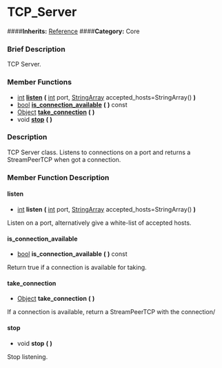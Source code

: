 #  TCP_Server  
####**Inherits:** [Reference](class_reference)
####**Category:** Core

###  Brief Description  
TCP Server.

###  Member Functions 
  * [int](class_int)  **[listen](#listen)**  **(** [int](class_int) port, [StringArray](class_stringarray) accepted_hosts=StringArray()  **)**
  * [bool](class_bool)  **[is&#95;connection&#95;available](#is_connection_available)**  **(** **)** const
  * [Object](class_object)  **[take&#95;connection](#take_connection)**  **(** **)**
  * void  **[stop](#stop)**  **(** **)**

###  Description  
TCP Server class. Listens to connections on a port and returns a StreamPeerTCP when got a connection.

###  Member Function Description  

#### <a name="listen">listen</a>
  * [int](class_int)  **listen**  **(** [int](class_int) port, [StringArray](class_stringarray) accepted_hosts=StringArray()  **)**

Listen on a port, alternatively give a white-list of accepted hosts.

#### <a name="is_connection_available">is_connection_available</a>
  * [bool](class_bool)  **is&#95;connection&#95;available**  **(** **)** const

Return true if a connection is available for taking.

#### <a name="take_connection">take_connection</a>
  * [Object](class_object)  **take&#95;connection**  **(** **)**

If a connection is available, return a StreamPeerTCP with the connection/

#### <a name="stop">stop</a>
  * void  **stop**  **(** **)**

Stop listening.
